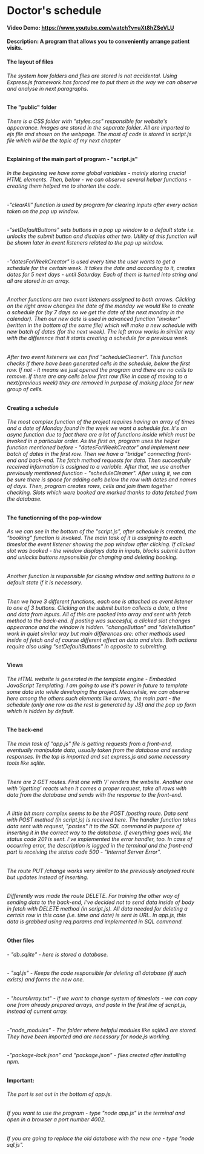 # Doctor's schedule
#### Video Demo: https://www.youtube.com/watch?v=uXt8hZSeVLU
#### Description: A program that allows you to conveniently arrange patient visits.
#### The layout of files
###### The system how folders and files are stored is not accidental. Using Express.js framework has forced me to put them in the way we can observe and analyse in next paragraphs.
#### The "public" folder
###### There is a CSS folder with "styles.css" responsible for website's appearance. Images are stored in the separate folder. All are imported to ejs file and shown on the webpage. The most of code is stored in script.js file which will be the topic of my next chapter
#### Explaining of the main part of program - "script.js"
###### In the beginning we have some global variables - mainly storing crucial HTML elements. Then, below - we can observe several helper functions - creating them helped me to shorten the code.
###### -"clearAll" function is used by program for clearing inputs after every action taken on the pop up window.
###### -"setDefaultButtons" sets buttons in a pop up window to a default state i.e. unlocks the submit button and disables other two. Utility of this function will be shown later in event listeners related to the pop up window.
###### -"datesForWeekCreator" is used every time the user wants to get a schedule for the certain week. It takes the date and according to it, creates dates for 5 next days - until Saturday. Each of them is turned into string and all are stored in an array.
###### Another functions are two event listeners assigned to both arrows. Clicking on the right arrow changes the date of the monday we would like to create a schedule for (by 7 days so we get the date of the next monday in the calendar). Then our new date is used in advanced function "invoker" (written in the bottom of the same file) which will make a new schedule with new batch of dates (for the next week). The left arrow works in similar way with the difference that it starts creating a schedule for a previous week.
###### After two event listeners we can find "scheduleCleaner". This function checks if there have been generated cells in the schedule, below the first row. If not - it means we just opened the program and there are no cells to remove. If there are any cells below first row (like in case of moving to a next/previous week) they are removed in purpose of making place for new group of cells.
#### Creating a schedule
###### The most complex function of the project requires having an array of times and a date of Monday found in the week we want a schedule for. It's an async function due to fact there are a lot of functions inside which must be invoked in a particular order. As the first on, program uses the helper function mentioned before - "datesForWeekCreator" and implement new batch of dates in the first row. Then we have a "bridge" connecting front-end and back-end. The fetch method requests for data. Then succesfully received information is assigned to a variable. After that, we use another previously mentioned function - "scheduleCleaner". After using it, we can be sure there is space for adding cells below the row with dates and names of days. Then, program creates rows, cells and join them together checking. Slots which were booked are marked thanks to data fetched from the database.
#### The functionning of the pop-window
###### As we can see in the bottom of the "script.js", after schedule is created, the "booking" function is invoked. The main task of it is assigning to each timeslot the event listener showing the pop window after clicking. If clicked slot was booked - the window displays data in inputs, blocks submit button and unlocks buttons repsonsible for changing and deleting booking.
###### Another function is responsible for closing window and setting buttons to a default state if it is necessary.
###### Then we have 3 different functions, each one is attached as event listener to one of 3 buttons. Clicking on the submit button collects a date, a time and data from inputs. All of this are packed into array and sent with fetch method to the back-end. If posting was succesful, a clicked slot changes appearance and the window is hidden. "changeButton" and "deleteButton" work in quiet similar way but main differences are: other methods used inside of fetch and of course different effect on data and slots. Both actions require also using "setDefaultButtons" in opposite to submitting.
#### Views
###### The HTML website is generated in the template engine - Embedded JavaScript Templating. I am going to use it's power in future to template some data into while developing the project. Meanwhile, we can observe here among the others such elements like arrows, the main part - the schedule (only one row as the rest is generated by JS) and the pop up form which is hidden by default.
#### The back-end
###### The main task of "app.js" file is getting requests from a front-end, eventually manipulate data, usually taken from the database and sending responses. In the top is imported and set express.js and some necessary tools like sqlite.
###### There are 2 GET routes. First one with '/' renders the website. Another one with '/getting' reacts when it comes a proper request, take all rows with data from the database and sends with the response to the front-end.
###### A little bit more complex seems to be the POST /posting route. Data sent with POST method (in script.js) is received here. The handler function takes data sent with request, "pastes" it to the SQL command in purpose of inserting it in the correct way to the database. If everything goes well, the status code 201 is sent. I've implemented the error handler, too. In case of occurring error, the description is logged in the terminal and the front-end part is receiving the status code 500 - "Internal Server Error".
###### The route PUT /change works very similar to the previously analysed route but updates instead of inserting.
###### Differently was made the route DELETE. For training the other way of sending data to the back-end, I've decided not to send data inside of body in fetch with DELETE method (in script.js). All data needed for deleting a certain row in this case (i.e. time and date) is sent in URL. In app.js, this data is grabbed using req.params and implemented in SQL command.
#### Other files
###### - "db.sqlite" - here is stored a database.
###### - "sql.js" - Keeps the code responsible for deleting all database (if such exists) and forms the new one.
###### - "hoursArray.txt" - if we want to change system of timeslots - we can copy one from already prepared arrays, and paste in the first line of script.js, instead of current array.
###### -"node_modules" - The folder where helpful modules like sqlite3 are stored. They have been imported and are necessary for node.js working.
###### -"package-lock.json" and "package.json" - files created after installing npm.
#### Important:
###### The port is set out in the bottom of app.js.
###### If you want to use the program - type "node app.js" in the terminal and open in a browser a port number 4002.
###### If you are going to replace the old database with the new one - type "node sql.js".
